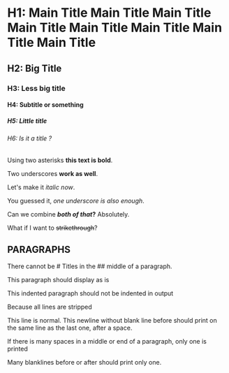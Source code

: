 # H1: Main Title Main Title Main Title Main Title Main Title Main Title Main Title Main Title 

## H2: Big Title

### H3: Less big title

#### H4: Subtitle or something

##### H5: Little title

###### H6: Is it a title ?

Using two asterisks **this text is bold**.  

Two underscores __work as well__.  

Let's make it *italic now*.  

You guessed it, _one underscore is also enough_.  

Can we combine **_both of that_?** Absolutely.

What if I want to ~~strikethrough~~?

## PARAGRAPHS

There cannot be # Titles in the ## middle of a paragraph.

This paragraph should display as is

  This indented paragraph should not be indented in output

  Because all lines are stripped           

This line is normal.
This newline without blank line before should print on the same line as the last one, after a space.

If there is many spaces       in a middle or end of a   paragraph, only    one is printed


Many blanklines before or after should print only one.
